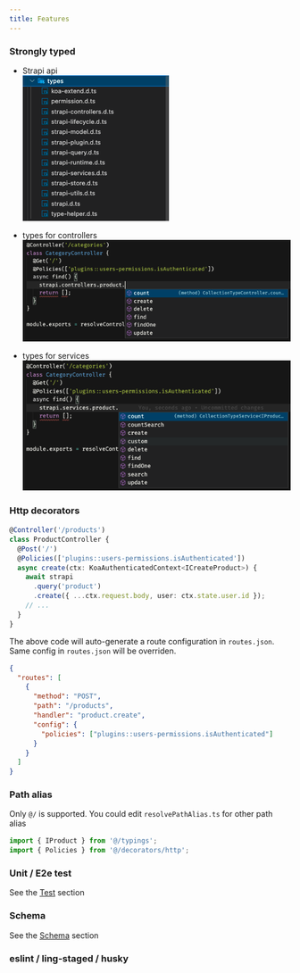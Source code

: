 ```yaml
---
title: Features
---
```


### Strongly typed

- Strapi api  
  <img src="../static/screenshot/type-files.png" />

- types for controllers
  <img src="../static/screenshot/controllers-type.png" />

- types for services
  <img src="../static/screenshot/services-type.png" />

### Http decorators

```ts {1,3,4}
@Controller('/products')
class ProductController {
  @Post('/')
  @Policies(['plugins::users-permissions.isAuthenticated'])
  async create(ctx: KoaAuthenticatedContext<ICreateProduct>) {
    await strapi
      .query('product')
      .create({ ...ctx.request.body, user: ctx.state.user.id });
    // ...
  }
}
```

The above code will auto-generate a route configuration in `routes.json`. Same config in `routes.json` will be overriden.

```json
{
  "routes": [
    {
      "method": "POST",
      "path": "/products",
      "handler": "product.create",
      "config": {
        "policies": ["plugins::users-permissions.isAuthenticated"]
      }
    }
  ]
}
```

### Path alias

Only `@/` is supported. You could edit `resolvePathAlias.ts` for other path alias

```ts
import { IProduct } from '@/typings';
import { Policies } from '@/decorators/http';
```

### Unit / E2e test

See the [Test](./test.md) section

### Schema

See the [Schema](./schema.md) section

### eslint / ling-staged / husky
